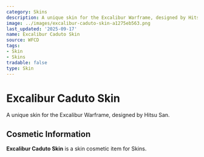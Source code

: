 ```yaml
---
category: Skins
description: A unique skin for the Excalibur Warframe, designed by Hitsu San.
image: ../images/excalibur-caduto-skin-a1275eb563.png
last_updated: '2025-09-17'
name: Excalibur Caduto Skin
source: WFCD
tags:
- Skin
- Skins
tradable: false
type: Skin
---
```


# Excalibur Caduto Skin

A unique skin for the Excalibur Warframe, designed by Hitsu San.

## Cosmetic Information

**Excalibur Caduto Skin** is a skin cosmetic item for Skins.

